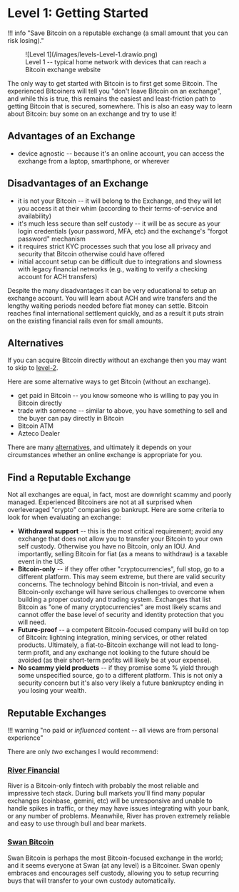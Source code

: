 # Level 1: Getting Started

!!! info "Save Bitcoin on a reputable exchange (a small amount that you can risk losing)."

<figure markdown>
![Level 1](/images/levels-Level-1.drawio.png)
  <figcaption>Level 1 -- typical home network with devices that can reach a Bitcoin exchange website</figcaption>
</figure>

The only way to get started 
 with Bitcoin is to first get some Bitcoin.
The experienced Bitcoiners will tell you
 "don't leave Bitcoin on an exchange", 
 and while this is true, this remains
 the easiest and least-friction path
 to getting Bitcoin that is secured, somewhere.
This is also an easy way to learn about
 Bitcoin: buy some on an exchange and
 try to use it!


## Advantages of an Exchange

* device agnostic -- because it's an online account, you can access the exchange from a laptop, smarthphone, or wherever


## Disadvantages of an Exchange

* it is not your Bitcoin -- it will belong to the Exchange, and they will let you access it at their whim (according to their terms-of-service and availability)
* it's much less secure than self custody -- it will be as secure as your login credentials (your password, MFA, etc) and the exchange's "forgot password" mechanism
* it requires strict KYC processes such that you lose all privacy and security that Bitcoin otherwise could have offered
* initial account setup can be difficult due to integrations and slowness with legacy financial networks (e.g., waiting to verify a checking account for ACH transfers)

Despite the many disadvantages it can be very educational to setup an exchange account.
You will learn about ACH and wire transfers and the lengthy waiting periods
 needed before fiat money can settle. 
Bitcoin reaches final international settlement quickly,
 and as a result it puts strain on the existing financial rails
 even for small amounts.



## Alternatives

If you can acquire
 Bitcoin directly without an exchange
 then you may want to skip to
 [level-2](level-2/).

Here are some alternative ways
 to get Bitcoin (without an exchange).

* get paid in Bitcoin -- you know someone who is willing to pay you in Bitcoin directly
* trade with someone -- similar to above, you have something to sell and the buyer can pay directly in Bitcoin
* Bitcoin ATM
* Azteco Dealer

There are many 
 [alternatives](https://sovrnbitcoiner.com/15-methods-to-aquire-non-kyc-bitcoin/),
 and ultimately 
 it depends on your circumstances whether
 an online exchange is appropriate for you.


## Find a Reputable Exchange

Not all exchanges are equal, in fact, most are downright scammy and poorly managed.
Experienced Bitcoiners are not at all surprised when overleveraged "crypto" companies go bankrupt.
Here are some criteria to look for when evaluating an exchange:

* **Withdrawal support** -- this is the most critical requirement; avoid any exchange that does not allow you to transfer your Bitcoin to your own self custody. Otherwise you have no Bitcoin, only an IOU. And importantly, selling Bitcoin for fiat (as a means to withdraw) is a taxable event in the US.
* **Bitcoin-only** -- if they offer other "cryptocurrencies", full stop, go to a different platform. This may seem extreme, but there are valid security concerns. The technology behind Bitcoin is non-trivial, and even a Bitcoin-only exchange will have serious challenges to overcome when building a proper custody and trading system. Exchanges that list Bitcoin as "one of many cryptocurrencies" are most likely scams and cannot offer the base level of security and identity protection that you will need.
* **Future-proof** -- a competent Bitcoin-focused company will build on top of Bitcoin: lightning integration, mining services, or other related products. Ultimately, a fiat-to-Bitcoin exchange will not lead to long-term profit, and any exchange not looking to the future should be avoided (as their short-term profits will likely be at your expense).
* **No scammy yield products** -- if they promise some % yield through some unspecified source, go to a different platform. This is not only a security concern but it's also very likely a future bankruptcy ending in you losing your wealth.


## Reputable Exchanges

!!! warning "no paid or *influenced* content -- all views are from personal experience"

There are only *two* exchanges I would recommend:

### [River Financial](https://river.com/)

River is a Bitcoin-only fintech with probably the most reliable and impressive tech stack.
 During bull markets you'll find many popular exchanges (coinbase, gemini, etc)
 will be unresponsive and unable
 to handle spikes in traffic, or they may have issues integrating with your bank, or any number of problems.
Meanwhile, River has proven extremely reliable and easy to use through bull and bear markets.


### [Swan Bitcoin](https://www.swanbitcoin.com/)

Swan Bitcoin is perhaps the most Bitcoin-focused exchange in the world; and it seems
 everyone at Swan (at any level) is a Bitcoiner. Swan openly embraces and encourages
 self custody, allowing you to setup recurring buys that will transfer to your own
 custody automatically.










